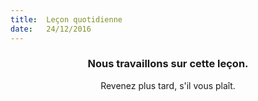 ```yaml
---
title:  Leçon quotidienne
date:   24/12/2016
---
```


### <center>Nous travaillons sur cette leçon.</center>
<center>Revenez plus tard, s'il vous plaît.</center>